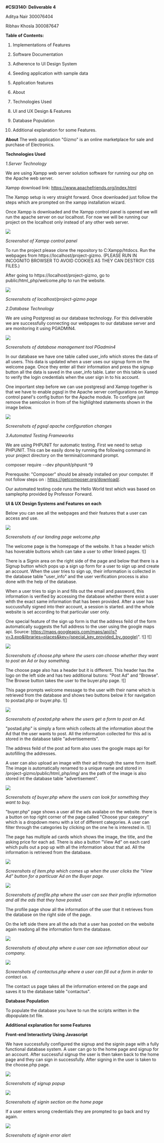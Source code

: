 **#CSI3140: Deliverable 4**

Aditya Nair 300076404

Ribhav Khosla 300087647


**Table of Contents:**

1. Implementations of Features
2. Software Documentation
3. Adherence to UI Design System
4. Seeding application with sample data
5. Application features

1. About 
2. Technologies Used
3. UI and UX Design & Features
4. Database Population
5. Additional explanation for some Features.


**About**
The web application "Gizmo" is an online marketplace for sale and purchase of Electronics. 

**Technologies Used**

*1.Server Technology*

We are using Xampp web server solution software for running our php on the Apache web server.

Xampp download link: https://www.apachefriends.org/index.html

The Xampp setup is very straight forward. Once downloaded just follow the steps which are prompted on the xampp installation wizard.

Once Xampp is downloaded and the Xampp control panel is opened we will run the apache server on our localhost. For now we will be running our project on the localhost only instead of any other web server.

![](/Img/screenshots/xampp.png)

*Screenshot of Xampp control panel*

To run the project please clone the repository to C:Xampp/htdocs. Run the webpages from https://localhost/project-gizmo. (PLEASE RUN IN INCOGNITO BROWSER TO AVOID COOKIES AS THEY CAN DESTROY CSS FILES.)

After going to https://localhost/project-gizmo, go to public/html_php/welcome.php to run the website.

![](/Img/screenshots/localhostpage.png)

*Screenshots of localhost/project-gizmo page*



*2.Database Technology*

We are using Postgresql as our database technology. For this deliverable we are successfully connecting our webpages to our database server and are monitoring it using PGADMIN4. 

![](/Img/screenshots/pgadmin.png)

*Screenshots of database management tool PGadmin4*

In our database we have one table called user_info which stores the data of all users. This data is updated when a user uses our signup form on the welcome page. Once they enter all their information and press the signup button all the data is saved in the user_info table. Later on this table is used to verify the login credentials when the user sign in to his account.

One important step before we can use postgresql and Xampp together is that we have to enable pgsql in the Apache server configurations on Xampp control panel's config button for the Apache module. To configre just remove the semicolon in from of the highlighted statements shown in the image below.

![](/Img/screenshots/configApache.png)

*Screenshots of pgsql apache configuration changes*


*3.Automated Testing Frameworks*

We are using PHPUNIT for automatic testing. First we need to setup PHPUNIT.
This can be easily done by running the following command in your project directory on the terminal/command prompt.

composer require --dev phpunit/phpunit ^9

Prerequsite: "Composer" should be already installed on your computer. If not follow steps on : https://getcomposer.org/download/.

Our automated testing code runs the Hello World test which was based on samplephp provided by Professor Forward.




**UI & UX Design Systems and Features on each**

Below you can see all the webpages and their features that a user can access and use.

![](/Img/screenshots/welcome.gif)

*Screenshots of our landing page welcome.php*

The welcome page is the homepage of the website. It has a header which has hoverable buttons which can take a user to other linked pages.
![]

There is a Signin area on the right side of the page and below that there is a Signup button which pops up a sign up form for a user to sign up and create an account. When the user tries to sign up, their information is collected in the database table "user_info" and the user verification process is also done with the help of the database. 

When a user tries to sign in and fills out the email and password, this information is verified by accessing the database whether there exist a user whth the exact same information that has been provided. After a user has succussfully signed into their account, a session is started. and the whole website is set according to that particular user only.

One special feature of the sign up form is that the address feild of the form automatically suggests the full address to the user using the google maps api. Source: https://maps.googleapis.com/maps/api/js?v=3.exp&libraries=places&key=(special_key_provided_by_google)".
![]
![]



![](/Img/screenshots/choose.png)

*Screenshots of choose.php where the users can choose whether they want to post an Ad or buy something.*

The choose page also has a header but it is different. This header has the logo on the left side and has two additional butons: "Post Ad" and "Browse". The Browse button takes the user to the buyer.php page.
![]

This page prompts welcome message to the user with their name which is retrieved from the database and shows two buttons below it for navigation to postad.php or buyer.php.
![]


![](/Img/screenshots/postad.png)

*Screenshots of postad.php where the users get a form to post an Ad.*

"postad.php" is simply a form which collects all the information about the Ad that the user wants to post. All the information collected for this ad is stored in the database table "advertisements". 

The address feild of the post ad form also uses the google maps api for autofilling the addresses.

A user can also upload an image with their ad through the same form itself. The image is automatically renamed to a unique name and stored in /project-gizmo/public/html_php/img/ ans the path of the image is also stored int the database table "advertisement".



![](/Img/screenshots/buyer.png)

*Screenshots of buyer.php where the users can look for something they want to buy.*

"buyer.php" page shows a user all the ads availabe on the website. there is a button on top right corner of the page called "Choose ypur category" which is a dropdown menu with a lot of different categories. A user can filter through the categories by clicking on the one he is interested in. 
![]

The page has multiple ad cards which shows the image, the title, and the asking price for each ad. There is also a button "View Ad" on each card which pulls out a pop up with all the information about that ad. All the information is retrieved from the database.

![](/Img/screenshots/item.png)

*Screenshots of item.php which comes up when the user clicks the "View Ad" button for a particuar Ad on the Buyer page.*

![](/Img/screenshots/profile.png)

*Screenshots of profile.php where the user can see their profile information and all the ads that they have posted.*

The profile page show all the information of the user that it retrieves from the database on the right side of the page. 

On the left side there are all the ads that a user has posted on the website again readong all the information form the database.

![](/Img/screenshots/about.png)

*Screenshots of about.php where a user can see information about our company.*

![](/Img/screenshots/contactus.png)

*Screenshots of contactus.php where a user can fill out a form in order to contact us.*

The contact us page takes all the information entered on the page and saves it to the database table "contactus".

**Database Population**

To populate the database you have to run the scripts written in the dbpopulate.txt file.


**Additional explanation for some Features**




**Front-end Interactivty Using Javascript**

We have successfully configured the signup and the signin page with a fully functional database system. A user can go to the home page and signup for an account. After successful signup the user is then taken back to the home page and they can sign in successfully. After signing in the user is taken to the choose.php page.

![](/Img/screenshots/signup.png)

*Screenshots of signup popup*

![](/Img/screenshots/signin.png)

*Screenshots of signin section on the home page*

If a user enters wrong credentials they are prompted to go back and try again.

![](/Img/screenshots/signinerror.png)

*Screenshots of signin error alert*



